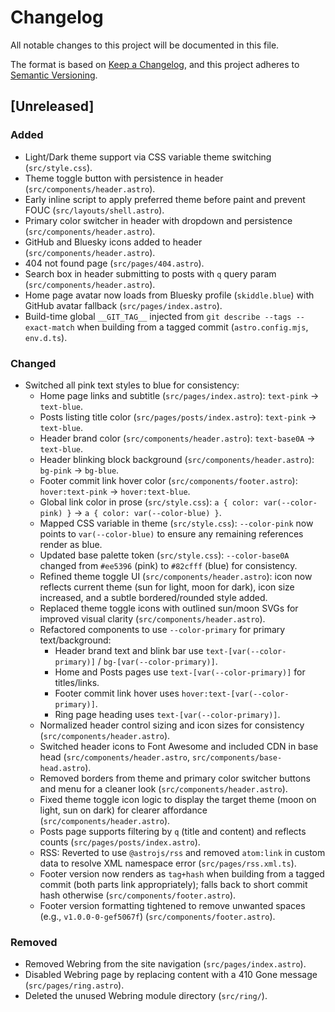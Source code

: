 # Changelog

All notable changes to this project will be documented in this file.

The format is based on [Keep a Changelog](https://keepachangelog.com/en/1.0.0/),
and this project adheres to [Semantic Versioning](https://semver.org/spec/v2.0.0.html).

## [Unreleased]

### Added
- Light/Dark theme support via CSS variable theme switching (`src/style.css`).
- Theme toggle button with persistence in header (`src/components/header.astro`).
- Early inline script to apply preferred theme before paint and prevent FOUC (`src/layouts/shell.astro`).
- Primary color switcher in header with dropdown and persistence (`src/components/header.astro`).
- GitHub and Bluesky icons added to header (`src/components/header.astro`).
- 404 not found page (`src/pages/404.astro`).
- Search box in header submitting to posts with `q` query param (`src/components/header.astro`).
- Home page avatar now loads from Bluesky profile (`skiddle.blue`) with GitHub avatar fallback (`src/pages/index.astro`).
- Build-time global `__GIT_TAG__` injected from `git describe --tags --exact-match` when building from a tagged commit (`astro.config.mjs`, `env.d.ts`).

### Changed
- Switched all pink text styles to blue for consistency:
  - Home page links and subtitle (`src/pages/index.astro`): `text-pink` -> `text-blue`.
  - Posts listing title color (`src/pages/posts/index.astro`): `text-pink` -> `text-blue`.
  - Header brand color (`src/components/header.astro`): `text-base0A` -> `text-blue`.
  - Header blinking block background (`src/components/header.astro`): `bg-pink` -> `bg-blue`.
  - Footer commit link hover color (`src/components/footer.astro`): `hover:text-pink` -> `hover:text-blue`.
  - Global link color in prose (`src/style.css`): `a { color: var(--color-pink) }` -> `a { color: var(--color-blue) }`.
  - Mapped CSS variable in theme (`src/style.css`): `--color-pink` now points to `var(--color-blue)` to ensure any remaining references render as blue.
  - Updated base palette token (`src/style.css`): `--color-base0A` changed from `#ee5396` (pink) to `#82cfff` (blue) for consistency.
  - Refined theme toggle UI (`src/components/header.astro`): icon now reflects current theme (sun for light, moon for dark), icon size increased, and a subtle bordered/rounded style added.
  - Replaced theme toggle icons with outlined sun/moon SVGs for improved visual clarity (`src/components/header.astro`).
  - Refactored components to use `--color-primary` for primary text/background:
    - Header brand text and blink bar use `text-[var(--color-primary)]` / `bg-[var(--color-primary)]`.
    - Home and Posts pages use `text-[var(--color-primary)]` for titles/links.
    - Footer commit link hover uses `hover:text-[var(--color-primary)]`.
    - Ring page heading uses `text-[var(--color-primary)]`.
  - Normalized header control sizing and icon sizes for consistency (`src/components/header.astro`).
  - Switched header icons to Font Awesome and included CDN in base head (`src/components/header.astro`, `src/components/base-head.astro`).
  - Removed borders from theme and primary color switcher buttons and menu for a cleaner look (`src/components/header.astro`).
  - Fixed theme toggle icon logic to display the target theme (moon on light, sun on dark) for clearer affordance (`src/components/header.astro`).
  - Posts page supports filtering by `q` (title and content) and reflects counts (`src/pages/posts/index.astro`).
  - RSS: Reverted to use `@astrojs/rss` and removed `atom:link` in custom data to resolve XML namespace error (`src/pages/rss.xml.ts`).
  - Footer version now renders as `tag+hash` when building from a tagged commit (both parts link appropriately); falls back to short commit hash otherwise (`src/components/footer.astro`).
  - Footer version formatting tightened to remove unwanted spaces (e.g., `v1.0.0-0-gef5067f`) (`src/components/footer.astro`).

### Removed
- Removed Webring from the site navigation (`src/pages/index.astro`).
- Disabled Webring page by replacing content with a 410 Gone message (`src/pages/ring.astro`).
- Deleted the unused Webring module directory (`src/ring/`).
